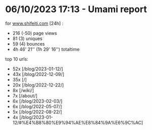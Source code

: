 # 06/10/2023 17:13 - Umami report
for www.shifeiti.com [24h] :

 - 216 (-50) page views
 - 81 (3) uniques
 - 59 (4) bounces
 - 4h 46' 21'' (1h 29' 16'') totaltime


top 10 urls:
 - 52x [/blog/2023-01-12/]
 - 43x [/blog/2022-12-09/]
 - 35x [/]
 - 20x [/blog/2022-12-22/]
 - 8x [/wiki/]
 - 7x [/about/]
 - 6x [/blog/2023-02-03/]
 - 6x [/blog/2022-05-07/]
 - 5x [/blog/2022-08-22/]
 - 4x [/blog/2023-01-12/#%E4%B8%80%E9%94%AE%E8%84%9A%E6%9C%AC]


